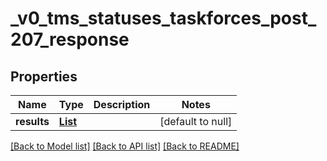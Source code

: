 # _v0_tms_statuses_taskforces_post_207_response
## Properties

| Name | Type | Description | Notes |
|------------ | ------------- | ------------- | -------------|
| **results** | [**List**](_v0_tms_statuses_taskforces_post_207_response_results_inner.md) |  | [default to null] |

[[Back to Model list]](../README.md#documentation-for-models) [[Back to API list]](../README.md#documentation-for-api-endpoints) [[Back to README]](../README.md)

